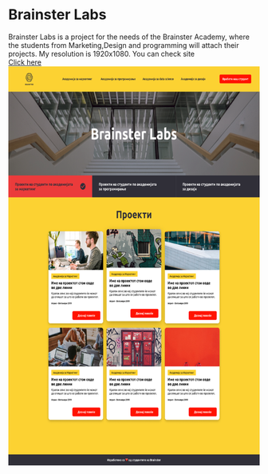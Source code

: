 # Brainster Labs
Brainster Labs is a project for the needs of the Brainster Academy, where the students from Marketing,Design and programming will attach their projects.
My resolution is 1920x1080.
You can check site <br> <a href="https://borislavpetrovikj.github.io/Brainster-Labs/">Click here</a>
<img src="Images/Filtriran proekt.png" height=800 >


